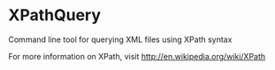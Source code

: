 XPathQuery
==========

Command line tool for querying XML files using XPath syntax

For more information on XPath, visit http://en.wikipedia.org/wiki/XPath
